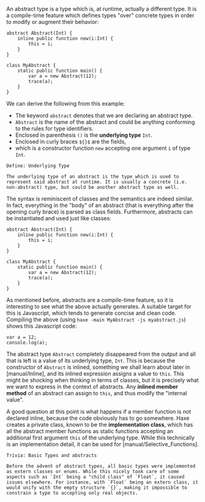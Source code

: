 An abstract type is a type which is, at runtime, actually a different type. It is a compile-time feature which defines types "over" concrete types in order to modify or augment their behavior:

```
abstract Abstract(Int) {
	inline public function new(i:Int) {
		this = i;
	}
}

class MyAbstract {
	static public function main() {
		var a = new Abstract(12);
		trace(a);
	}
}
```
We can derive the following from this example:



* The keyword `abstract` denotes that we are declaring an abstract type.
* `Abstract` is the name of the abstract and could be anything conforming to the rules for type identifiers.
* Enclosed in parenthesis `()` is the **underlying type** `Int`.
* Enclosed in curly braces `${}$` are the fields,
* which is a constructor function `new` accepting one argument `i` of type `Int`.



```
Define: Underlying Type

The underlying type of an abstract is the type which is used to represent said abstract at runtime. It is usually a concrete (i.e. non-abstract) type, but could be another abstract type as well.
```

The syntax is reminiscent of classes and the semantics are indeed similar. In fact, everything in the "body" of an abstract (that is everything after the opening curly brace) is parsed as class fields. Furthermore, abstracts can be instantiated and used just like classes:

```
abstract Abstract(Int) {
	inline public function new(i:Int) {
		this = i;
	}
}

class MyAbstract {
	static public function main() {
		var a = new Abstract(12);
		trace(a);
	}
}
```
As mentioned before, abstracts are a compile-time feature, so it is interesting to see what the above actually generates. A suitable target for this is Javascript, which tends to generate concise and clean code. Compiling the above (using `haxe -main MyAbstract -js myabstract.js`) shows this Javascript code:

```
var a = 12;
console.log(a);
```
The abstract type `Abstract` completely disappeared from the output and all that is left is a value of its underlying type, `Int`. This is because the constructor of `Abstract` is inlined, something we shall learn about later in [manual/Inline], and its inlined expression assigns a value to `this`. This might be shocking when thinking in terms of classes, but it is precisely what we want to express in the context of abstracts. Any **inlined member method** of an abstract can assign to `this`, and thus modify the "internal value".

A good question at this point is what happens if a member function is not declared inline, because the code obviously has to go somewhere. Haxe creates a private class, known to be the **implementation class**, which has all the abstract member functions as static functions accepting an additional first argument `this` of the underlying type. While this technically is an implementation detail, it can be used for [manual/Selective_Functions].

```
Trivia: Basic Types and abstracts

Before the advent of abstract types, all basic types were implemented as extern classes or enums. While this nicely took care of some aspects such as `Int` being a "child class" of `Float`, it caused issues elsewhere. For instance, with `Float` being an extern class, it would unify with the empty structure `{}`, making it impossible to constrain a type to accepting only real objects.
```